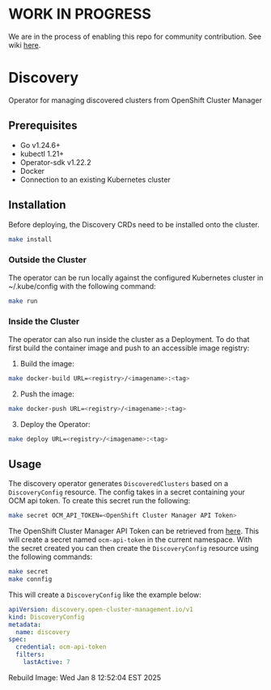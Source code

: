 # WORK IN PROGRESS

We are in the process of enabling this repo for community contribution. See wiki [here](https://open-cluster-management.io/concepts/architecture/).

# Discovery

Operator for managing discovered clusters from OpenShift Cluster Manager

## Prerequisites

- Go v1.24.6+
- kubectl 1.21+
- Operator-sdk v1.22.2
- Docker
- Connection to an existing Kubernetes cluster

## Installation

Before deploying, the Discovery CRDs need to be installed onto the cluster.

```sh
make install
```

### Outside the Cluster

The operator can be run locally against the configured Kubernetes cluster in ~/.kube/config with the following command:

```sh
make run
```

### Inside the Cluster

The operator can also run inside the cluster as a Deployment. To do that first build the container image and push to an accessible image registry:

1. Build the image:

```sh
make docker-build URL=<registry>/<imagename>:<tag>
```

2. Push the image:

```sh
make docker-push URL=<registry>/<imagename>:<tag>
```

3. Deploy the Operator:

```sh
make deploy URL=<registry>/<imagename>:<tag>
```

## Usage

The discovery operator generates `DiscoveredClusters` based on a `DiscoveryConfig` resource. The config takes in a secret containing your OCM api token. To create this secret run the following:

```sh
make secret OCM_API_TOKEN=<OpenShift Cluster Manager API Token>
```

The OpenShift Cluster Manager API Token can be retrieved from [here](https://cloud.redhat.com/openshift/token). This will create a secret named `ocm-api-token` in the current namespace. With the secret created you can then create the `DiscoveryConfig` resource using the following commands:

```sh
make secret
make connfig
```

This will create a `DiscoveryConfig` like the example below:

```yaml
apiVersion: discovery.open-cluster-management.io/v1
kind: DiscoveryConfig
metadata:
  name: discovery
spec:
  credential: ocm-api-token
  filters:
    lastActive: 7
```

Rebuild Image: Wed Jan  8 12:52:04 EST 2025
